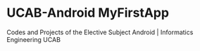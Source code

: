 # UCAB-Android MyFirstApp
Codes and Projects of the Elective Subject Android | Informatics Engineering UCAB
